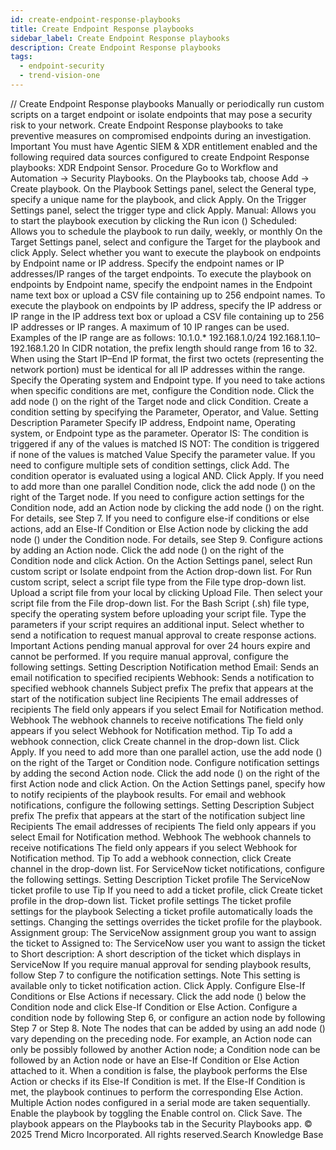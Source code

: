 ```yaml
---
id: create-endpoint-response-playbooks
title: Create Endpoint Response playbooks
sidebar_label: Create Endpoint Response playbooks
description: Create Endpoint Response playbooks
tags:
  - endpoint-security
  - trend-vision-one
---
```


/*<![CDATA[*/ $('#title').html($('meta[name=map-description]').attr('content')); /*]]>*/ Create Endpoint Response playbooks Manually or periodically run custom scripts on a target endpoint or isolate endpoints that may pose a security risk to your network. Create Endpoint Response playbooks to take preventive measures on compromised endpoints during an investigation. Important You must have Agentic SIEM & XDR entitlement enabled and the following required data sources configured to create Endpoint Response playbooks: XDR Endpoint Sensor. Procedure Go to Workflow and Automation → Security Playbooks. On the Playbooks tab, choose Add → Create playbook. On the Playbook Settings panel, select the General type, specify a unique name for the playbook, and click Apply. On the Trigger Settings panel, select the trigger type and click Apply. Manual: Allows you to start the playbook execution by clicking the Run icon () Scheduled: Allows you to schedule the playbook to run daily, weekly, or monthly On the Target Settings panel, select and configure the Target for the playbook and click Apply. Select whether you want to execute the playbook on endpoints by Endpoint name or IP address. Specify the endpoint names or IP addresses/IP ranges of the target endpoints. To execute the playbook on endpoints by Endpoint name, specify the endpoint names in the Endpoint name text box or upload a CSV file containing up to 256 endpoint names. To execute the playbook on endpoints by IP address, specify the IP address or IP range in the IP address text box or upload a CSV file containing up to 256 IP addresses or IP ranges. A maximum of 10 IP ranges can be used. Examples of the IP range are as follows: 10.1.0.* 192.168.1.0/24 192.168.1.10–192.168.1.20 In CIDR notation, the prefix length should range from 16 to 32. When using the Start IP–End IP format, the first two octets (representing the network portion) must be identical for all IP addresses within the range. Specify the Operating system and Endpoint type. If you need to take actions when specific conditions are met, configure the Condition node. Click the add node () on the right of the Target node and click Condition. Create a condition setting by specifying the Parameter, Operator, and Value. Setting Description Parameter Specify IP address, Endpoint name, Operating system, or Endpoint type as the parameter. Operator IS: The condition is triggered if any of the values is matched IS NOT: The condition is triggered if none of the values is matched Value Specify the parameter value. If you need to configure multiple sets of condition settings, click Add. The condition operator is evaluated using a logical AND. Click Apply. If you need to add more than one parallel Condition node, click the add node () on the right of the Target node. If you need to configure action settings for the Condition node, add an Action node by clicking the add node () on the right. For details, see Step 7. If you need to configure else-if conditions or else actions, add an Else-If Condition or Else Action node by clicking the add node () under the Condition node. For details, see Step 9. Configure actions by adding an Action node. Click the add node () on the right of the Condition node and click Action. On the Action Settings panel, select Run custom script or Isolate endpoint from the Action drop-down list. For Run custom script, select a script file type from the File type drop-down list. Upload a script file from your local by clicking Upload File. Then select your script file from the File drop-down list. For the Bash Script (.sh) file type, specify the operating system before uploading your script file. Type the parameters if your script requires an additional input. Select whether to send a notification to request manual approval to create response actions. Important Actions pending manual approval for over 24 hours expire and cannot be performed. If you require manual approval, configure the following settings. Setting Description Notification method Email: Sends an email notification to specified recipients Webhook: Sends a notification to specified webhook channels Subject prefix The prefix that appears at the start of the notification subject line Recipients The email addresses of recipients The field only appears if you select Email for Notification method. Webhook The webhook channels to receive notifications The field only appears if you select Webhook for Notification method. Tip To add a webhook connection, click Create channel in the drop-down list. Click Apply. If you need to add more than one parallel action, use the add node () on the right of the Target or Condition node. Configure notification settings by adding the second Action node. Click the add node () on the right of the first Action node and click Action. On the Action Settings panel, specify how to notify recipients of the playbook results. For email and webhook notifications, configure the following settings. Setting Description Subject prefix The prefix that appears at the start of the notification subject line Recipients The email addresses of recipients The field only appears if you select Email for Notification method. Webhook The webhook channels to receive notifications The field only appears if you select Webhook for Notification method. Tip To add a webhook connection, click Create channel in the drop-down list. For ServiceNow ticket notifications, configure the following settings. Setting Description Ticket profile The ServiceNow ticket profile to use Tip If you need to add a ticket profile, click Create ticket profile in the drop-down list. Ticket profile settings The ticket profile settings for the playbook Selecting a ticket profile automatically loads the settings. Changing the settings overrides the ticket profile for the playbook. Assignment group: The ServiceNow assignment group you want to assign the ticket to Assigned to: The ServiceNow user you want to assign the ticket to Short description: A short description of the ticket which displays in ServiceNow If you require manual approval for sending playbook results, follow Step 7 to configure the notification settings. Note This setting is available only to ticket notification action. Click Apply. Configure Else-If Conditions or Else Actions if necessary. Click the add node () below the Condition node and click Else-If Condition or Else Action. Configure a condition node by following Step 6, or configure an action node by following Step 7 or Step 8. Note The nodes that can be added by using an add node () vary depending on the preceding node. For example, an Action node can only be possibly followed by another Action node; a Condition node can be followed by an Action node or have an Else-If Condition or Else Action attached to it. When a condition is false, the playbook performs the Else Action or checks if its Else-If Condition is met. If the Else-If Condition is met, the playbook continues to perform the corresponding Else Action. Multiple Action nodes configured in a serial mode are taken sequentially. Enable the playbook by toggling the Enable control on. Click Save. The playbook appears on the Playbooks tab in the Security Playbooks app. © 2025 Trend Micro Incorporated. All rights reserved.Search Knowledge Base